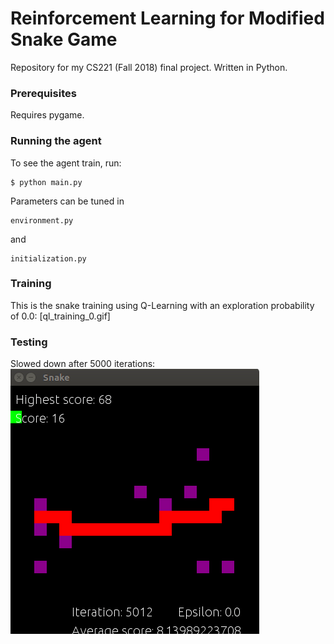 # Reinforcement Learning for Modified Snake Game
Repository for my CS221 (Fall 2018) final project. Written in Python.

### Prerequisites

Requires pygame.

### Running the agent

To see the agent train, run:

```
$ python main.py
```

Parameters can be tuned in 

```
environment.py
```

and 
```
initialization.py
```

### Training

This is the snake training using Q-Learning with an exploration probability of 0.0:
[ql_training_0.gif]

### Testing

Slowed down after 5000 iterations:
![](ql_5000_0.gif)
